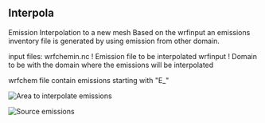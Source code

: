 ## Interpola
Emission Interpolation to a new mesh
Based on the wrfinput an emissions inventory file is generated by using emission from other domain.

input files:
            wrfchemin.nc  !  Emission file to be interpolated
            wrfinput           ! Domain to be with the domain where the emissions will be interpolated


wrfchem  file contain emissions starting with "E_" 

![Area to interpolate emissions](/assets/images/iwrfinput_d02.png "Terrain and domain to interpolate")

![Source emissions](/assets/images/wrfchemi_nput.png "Emissions domain")



